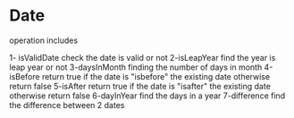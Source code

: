 # Date

operation includes

1- isValidDate
  check the date is valid or not
2-isLeapYear
  find the year is leap year or not
3-daysInMonth
  finding the number of  days in month
4-isBefore
  return true if the date is "isbefore" the existing date otherwise return false
5-isAfter
   return true if the date is "isafter" the existing date otherwise return false
6-dayInYear
  find the days in a year
7-difference
  find the difference between 2 dates
